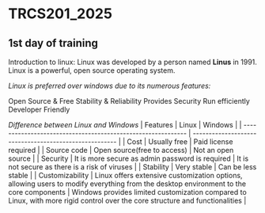 # TRCS201_2025
## 1st day of training
Introduction to linux:
Linux was developed by a person named **Linus** in 1991. Linux is a powerful, open source operating system.

*Linux is preferred over windows due to its numerous features:*

Open Source & Free
Stability & Reliability
Provides Security
Run efficiently
Developer Friendly

*Difference between Linux and Windows*
| Features | Linux | Windows |
| ------------------------------------------------------------ | ------------------------------------------------------ |
| Cost | Usually free | Paid license required |
| Source code | Open source(free to access) | Not an open source |
| Security | It is more secure as admin password is required | It is not secure as there is a risk of viruses |
| Stability | Very stable | Can be less stable |
| Customizability | Linux offers extensive customization options, allowing users to modify everything from the desktop environment to the core components | Windows provides limited customization compared to Linux, with more rigid control over the core structure and functionalities |
